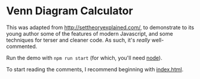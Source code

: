 # Venn Diagram Calculator

This was adapted from http://settheoryexplained.com/, to demonstrate to its young
author some of the features of modern Javascript, and some techniques for terser
and cleaner code.  As such, it's _really_ well-commented.

Run the demo with `npm run start` (for which, you'll need [node](https://nodejs.org/en/)).

To start reading the comments, I recommend beginning with [index.html](./src/index.html).